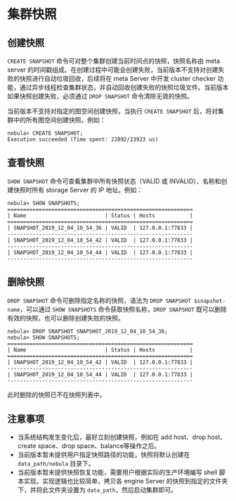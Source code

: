 # 集群快照

## 创建快照

`CREATE SNAPSHOT` 命令可对整个集群创建当前时间点的快照，快照名称由 meta server 的时间戳组成。在创建过程中可能会创建失败，当前版本不支持对创建失败的快照进行自动垃圾回收，后续将在 meta Server 中开发 cluster checker 功能，通过异步线程检查集群状态，并自动回收创建失败的快照垃圾文件。当前版本如果快照创建失败，必须通过 `DROP SNAPSHOT` 命令清除无效的快照。

当前版本不支持对指定的图空间创建快照，当执行 `CREATE SNAPSHOT` 后，将对集群中的所有图空间创建快照。例如：

```ngql
nebula> CREATE SNAPSHOT;
Execution succeeded (Time spent: 22892/23923 us)
```

## 查看快照

`SHOW SNAPSHOT` 命令可查看集群中所有快照状态（VALID 或 INVALID）、名称和创建快照时所有 storage Server 的 IP 地址。例如：

```ngql
nebula> SHOW SNAPSHOTS;
===========================================================
| Name                         | Status | Hosts           |
===========================================================
| SNAPSHOT_2019_12_04_10_54_36 | VALID  | 127.0.0.1:77833 |
-----------------------------------------------------------
| SNAPSHOT_2019_12_04_10_54_42 | VALID  | 127.0.0.1:77833 |
-----------------------------------------------------------
| SNAPSHOT_2019_12_04_10_54_44 | VALID  | 127.0.0.1:77833 |
-----------------------------------------------------------
```

## 删除快照

`DROP SNAPSHOT` 命令可删除指定名称的快照，语法为 `DROP SNAPSHOT $snapshot-name`，可以通过 `SHOW SNAPSHOTS` 命令获取快照名称，`DROP SNAPSHOT` 既可以删除有效的快照，也可以删除创建失败的快照。

```ngql
nebula> DROP SNAPSHOT SNAPSHOT_2019_12_04_10_54_36;
nebula> SHOW SNAPSHOTS;
===========================================================
| Name                         | Status | Hosts           |
===========================================================
| SNAPSHOT_2019_12_04_10_54_42 | VALID  | 127.0.0.1:77833 |
-----------------------------------------------------------
| SNAPSHOT_2019_12_04_10_54_44 | VALID  | 127.0.0.1:77833 |
-----------------------------------------------------------
```

此时删除的快照已不在快照列表中。

## 注意事项

- 当系统结构发生变化后，最好立刻创建快照，例如在 add host、drop host、create space、drop space、balance等操作之后。
- 当前版本暂未提供用户指定快照路径的功能，快照将默认创建在 `data_path/nebula` 目录下。
- 当前版本暂未提供快照恢复功能，需要用户根据实际的生产环境编写 shell 脚本实现。实现逻辑也比较简单，拷贝各 engine Server 的快照到指定的文件夹下，并将此文件夹设置为 `data_path`，然后启动集群即可。
